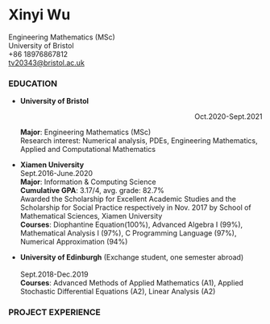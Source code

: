 # Xinyi Wu
Engineering Mathematics (MSc)<br>
University of Bristol<br>
+86 18976867812<br>
tv20343@bristol.ac.uk<br>

### EDUCATION

* **University of Bristol** <p align="right">Oct.2020-Sept.2021</p>
**Major**: Engineering Mathematics (MSc)<br> 
Research interest: Numerical analysis, PDEs, Engineering Mathematics, Applied and Computational Mathematics<br>

* **Xiamen University**<br>
Sept.2016-June.2020<br>
**Major**: Information & Computing Science<br>
**Cumulative GPA**: 3.17/4, avg. grade: 82.7%<br>
Awarded the Scholarship for Excellent Academic Studies and the Scholarship for Social Practice respectively in Nov. 2017 by School of Mathematical Sciences, Xiamen University<br>
**Courses**: Diophantine Equation(100%), Advanced Algebra I (99%), Mathematical Analysis I (97%), C Programming Language (97%), Numerical Approximation (94%)<br>

* **University of Edinburgh** (Exchange student, one semester abroad)<br>                        
Sept.2018-Dec.2019<br>
**Courses**: Advanced Methods of Applied Mathematics (A1), Applied Stochastic Differential Equations (A2), Linear Analysis (A2)<br>

### PROJECT EXPERIENCE
